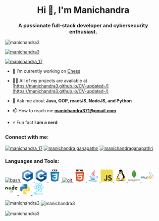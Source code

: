 <h1 align="center">Hi 👋, I'm Manichandra</h1>
<h3 align="center">A passionate full-stack developer and cybersecurity enthusiast.</h3>

<p align="left"> <img src="https://komarev.com/ghpvc/?username=manichandra3&label=Profile%20views&color=0e75b6&style=flat" alt="manichandra3" /> </p>

<p align="left"> <a href="https://github.com/ryo-ma/github-profile-trophy"><img src="https://github-profile-trophy.vercel.app/?username=manichandra3" alt="manichandra3" /></a> </p>

<p align="left"> <a href="https://twitter.com/manichandra_17" target="blank"><img src="https://img.shields.io/twitter/follow/manichandra_17?logo=twitter&style=for-the-badge" alt="manichandra_17" /></a> </p>

- 🔭 I’m currently working on [Chess](https://github.com/manichandra3/Chess)

- 👨‍💻 All of my projects are available at [https://manichandra3.github.io/CV-updated-/](https://manichandra3.github.io/CV-updated-/)

- 💬 Ask me about **Java, OOP, reactJS, NodeJS, and Python**

- 📫 How to reach me **manichandra371@gmail.com**

- ⚡ Fun fact **I am a nerd**

<h3 align="left">Connect with me:</h3>
<p align="left">
<a href="https://twitter.com/manichandra_17" target="blank"><img align="center" src="https://raw.githubusercontent.com/rahuldkjain/github-profile-readme-generator/master/src/images/icons/Social/twitter.svg" alt="manichandra_17" height="30" width="40" /></a>
<a href="https://linkedin.com/in/manichandra ganapathri" target="blank"><img align="center" src="https://raw.githubusercontent.com/rahuldkjain/github-profile-readme-generator/master/src/images/icons/Social/linked-in-alt.svg" alt="manichandra ganapathri" height="30" width="40" /></a>
<a href="https://instagram.com/manichandraganapathri" target="blank"><img align="center" src="https://raw.githubusercontent.com/rahuldkjain/github-profile-readme-generator/master/src/images/icons/Social/instagram.svg" alt="manichandraganapathri" height="30" width="40" /></a>
</p>

<h3 align="left">Languages and Tools:</h3>
<p align="left"> <a href="https://www.gnu.org/software/bash/" target="_blank" rel="noreferrer"> <img src="https://www.vectorlogo.zone/logos/gnu_bash/gnu_bash-icon.svg" alt="bash" width="40" height="40"/> </a> <a href="https://www.cprogramming.com/" target="_blank" rel="noreferrer"> <img src="https://raw.githubusercontent.com/devicons/devicon/master/icons/c/c-original.svg" alt="c" width="40" height="40"/> </a> <a href="https://www.w3schools.com/cpp/" target="_blank" rel="noreferrer"> <img src="https://raw.githubusercontent.com/devicons/devicon/master/icons/cplusplus/cplusplus-original.svg" alt="cplusplus" width="40" height="40"/> </a> <a href="https://www.w3schools.com/css/" target="_blank" rel="noreferrer"> <img src="https://raw.githubusercontent.com/devicons/devicon/master/icons/css3/css3-original-wordmark.svg" alt="css3" width="40" height="40"/> </a> <a href="https://git-scm.com/" target="_blank" rel="noreferrer"> <img src="https://www.vectorlogo.zone/logos/git-scm/git-scm-icon.svg" alt="git" width="40" height="40"/> </a> <a href="https://www.w3.org/html/" target="_blank" rel="noreferrer"> <img src="https://raw.githubusercontent.com/devicons/devicon/master/icons/html5/html5-original-wordmark.svg" alt="html5" width="40" height="40"/> </a> <a href="https://www.java.com" target="_blank" rel="noreferrer"> <img src="https://raw.githubusercontent.com/devicons/devicon/master/icons/java/java-original.svg" alt="java" width="40" height="40"/> </a> <a href="https://developer.mozilla.org/en-US/docs/Web/JavaScript" target="_blank" rel="noreferrer"> <img src="https://raw.githubusercontent.com/devicons/devicon/master/icons/javascript/javascript-original.svg" alt="javascript" width="40" height="40"/> </a> <a href="https://www.linux.org/" target="_blank" rel="noreferrer"> <img src="https://raw.githubusercontent.com/devicons/devicon/master/icons/linux/linux-original.svg" alt="linux" width="40" height="40"/> </a> <a href="https://www.mongodb.com/" target="_blank" rel="noreferrer"> <img src="https://raw.githubusercontent.com/devicons/devicon/master/icons/mongodb/mongodb-original-wordmark.svg" alt="mongodb" width="40" height="40"/> </a> <a href="https://www.mysql.com/" target="_blank" rel="noreferrer"> <img src="https://raw.githubusercontent.com/devicons/devicon/master/icons/mysql/mysql-original-wordmark.svg" alt="mysql" width="40" height="40"/> </a> <a href="https://nodejs.org" target="_blank" rel="noreferrer"> <img src="https://raw.githubusercontent.com/devicons/devicon/master/icons/nodejs/nodejs-original-wordmark.svg" alt="nodejs" width="40" height="40"/> </a> <a href="https://www.python.org" target="_blank" rel="noreferrer"> <img src="https://raw.githubusercontent.com/devicons/devicon/master/icons/python/python-original.svg" alt="python" width="40" height="40"/> </a> <a href="https://reactjs.org/" target="_blank" rel="noreferrer"> <img src="https://raw.githubusercontent.com/devicons/devicon/master/icons/react/react-original-wordmark.svg" alt="react" width="40" height="40"/> </a> </p>

<p><img align="left" src="https://github-readme-stats.vercel.app/api/top-langs?username=manichandra3&show_icons=true&locale=en&layout=compact" alt="manichandra3" /></p>

<p>&nbsp;<img align="center" src="https://github-readme-stats.vercel.app/api?username=manichandra3&show_icons=true&locale=en" alt="manichandra3" /></p>

<p><img align="center" src="https://github-readme-streak-stats.herokuapp.com/?user=manichandra3&" alt="manichandra3" /></p>

